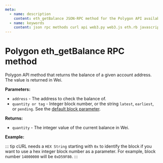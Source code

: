 ```yaml
---
meta:
  - name: description
    content: eth_getBalance JSON-RPC method for the Polygon API available with examples in web3.js, web3.py, eth.rb, and cURL.
  - name: keywords
    content: json rpc methods curl api web3.py web3.js eth.rb javascript python ruby polygon 
---
```


# Polygon eth_getBalance RPC method

Polygon API method that returns the balance of a given account address. The value is returned in Wei. 

**Parameters:** 

* `address` - The address to check the balance of.
* `quantity or tag` - Integer block number, or the string `latest`, `earliest`, or `pending`. See the [default block parameter](https://eth.wiki/json-rpc/API#the-default-block-parameter). 

**Returns:** 

* `quantity` - The integer value of the current balance in Wei.

**Example:**

::: tip
cURL needs a `HEX String` starting with `0x` to identify the block if you want to use a hex integer block number as a parameter.
For example, block number `14000000` will be `0xD59F80`.
:::

<CodeSwitcher :languages="{js:'web3.js', py:'web3.py', rb:'eth.rb', cr:'cURL'}">
<template v-slot:js>

``` js
const Web3 = require("web3");
const node_url = "CHAINSTACK_NODE_URL";
const web3 = new Web3(node_url);
web3.eth.getBalance("0x84c1d8f43f94ffe8bd2e6f26d6b4b43526191d90", "latest", (err, balance) => {
    console.log(balance)
})
```

</template>
<template v-slot:py>

``` py
from web3 import Web3  
node_url = "CHAINSTACK_NODE_URL" 
web3 = Web3(Web3.HTTPProvider(node_url)) 
address = web3.toChecksumAddress("0x84c1d8f43f94ffe8bd2e6f26d6b4b43526191d90")
balance = web3.eth.get_balance(address, "latest") 
print(balance) 
```

</template>
<template v-slot:rb>

``` rb
require "eth"
client = Eth::Client.create "CHAINSTACK_NODE_URL"
response = client.get_balance("0x84c1d8f43f94ffe8bd2e6f26d6b4b43526191d90")
puts response
```

</template>
<template v-slot:cr>

``` sh
curl -X POST "CHAINSTACK_NODE_URL" \
  -H "Content-Type: application/json" \
  --data '{"method":"eth_getBalance","params":["0x84c1d8f43f94ffe8bd2e6f26d6b4b43526191d90", "latest"],"id":1,"jsonrpc":"2.0"}'
```

</template>
</CodeSwitcher>